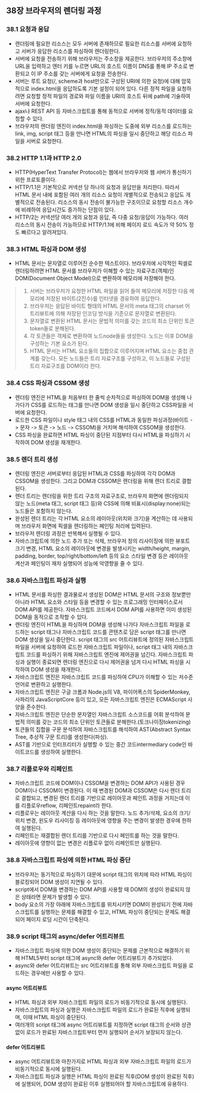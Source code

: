 ## 38장 브라우저의 렌더링 과정

### 38.1 요청과 응답
- 렌더링에 필요한 리소스는 모두 서버에 존재하므로 필요한 리소스를 서버에 요청하고 서버가 응답한 리소스를 파싱하여 렌더링한다.
- 서버에 요청을 전송하기 위해 브라우저는 주소창을 제공한다. 브라우저의 주소창에 URL을 입력하고 엔터 키를 누르면 URL의 호스트 이름이 DNS를 통해 IP 주소로 변환되고 이 IP 주소를 갖는 서버에게 요청을 전송한다.
- 서버는 루트 요청(/, scheme과 host만으로 구성된 URI에 의한 요청)에 대해 암묵적으로 index.html을 응답하도록 기본 설정이 되어 있다. 다른 정적 파일을 요청하려면 요청할 정적 파일의 경로와 파일 이름을 URI의 호스트 뒤에 path에 기술하여 서버에 요청한다.
- ajax나 REST API 등 자바스크립트를 통해 동적으로 서버에 정적/동적 데이터를 요청할 수 있다.
- 브라우저의 렌더링 엔진이 index.html을 파싱하는 도중에 외부 리소스를 로드하는 link, img, script 태그 등을 만나면 HTML의 파싱을 일시 중단하고 해당 리소스 파일을 서버로 요청한다.

### 38.2 HTTP 1.1과 HTTP 2.0
- HTTP(HyperText Transfer Protocol)는 웹에서 브라우저와 웹 서버가 통신하기 위한 프로토콜이다.
- HTTP/1.1은 기본적으로 커넥션 당 하나의 요청과 응답만을 처리한다. 따라서 HTML 문서 내에 포함된 여러 개의 리소스 요청이 개별적으로 전송되고 응답도 개별적으로 전송된다. 리소스의 동시 전송이 불가능한 구조이므로 요청할 리소스 개수에 비례하여 응답시간도 증가하는 단점이 있다.
- HTTP/2는 커넥션당 여러 개의 요청과 응답, 즉 다중 요청/응답이 가능하다. 여러 리소스의 동시 전송이 가능하므로 HTTP/1.1에 비해 페이지 로드 속도가 약 50% 정도 빠르다고 알려져있다.

### 38.3 HTML 파싱과 DOM 생성
- HTML 문서는 문자열로 이루어진 순수한 텍스트이다. 브라우저에 시각적인 픽셀로 렌더링하려면 HTML 문서를 브라우저가 이해할 수 있는 자료구조(객체)인 DOM(Document Object Model)으로 변환하여 메모리에 저장해야 한다.
> 1. 서버는 브라우저가 요청한 HTML 파일을 읽어 들여 메모리에 저장한 다음 메모리에 저장된 바이트(2진수)를 인터넷을 경유하여 응답한다.
> 2. 브라우저는 응답된 바이트 형태의 HTML 문서의 meta 태그의 charset 어트리뷰트에 의해 저장된 인코딩 방식을 기준으로 문자열로 변환된다.
> 3. 문자열로 변환된 HTML 문서는 문법적 의미를 갖는 코드의 최소 단위인 토큰token들로 분해된다.
> 4. 각 토큰들은 객체로 변환하여 노드node들을 생성한다. 노드는 이후 DOM을 구성하는 기본 요소가 된다.
> 5. HTML 문서는 HTML 요소들의 집합으로 이루어지며 HTML 요소는 중첩 관계를 갖는다. 모든 노드들은 트리 자료구조를 구성하고, 이 노드들로 구성된 트리 자료구조를 DOM이라 한다.

### 38.4 CSS 파싱과 CSSOM 생성
- 렌더링 엔진은 HTML을 처음부터 한 줄씩 순차적으로 파싱하여 DOM을 생성해 나가다가 CSS를 로드하는 태그를 만나면 DOM 생성을 일시 중단하고 CSS파일을 서버에 요청한다.
- 로드한 CSS 파일이나 style 태그 내의 CSS를 HTML과 동일한 파싱과정(바이트 -> 문자 -> 토큰 -> 노드 -> CSSOM)을 거치며 해석하여 CSSOM을 생성한다. 
- CSS 파싱을 완료하면 HTML 파싱이 중단된 지점부터 다시 HTML을 파싱하기 시작하여 DOM 생성을 재개한다.

### 38.5 렌더 트리 생성
- 렌더링 엔진은 서버로부터 응답된 HTML과 CSS를 파싱하여 각각 DOM과 CSSOM을 생성한다. 그리고 DOM과 CSSOM은 렌더링을 위해 렌더 트리로 결합된다.
- 렌더 트리는 렌더링을 위한 트리 구조의 자료구조로, 브라우저 화면에 렌더링되지 않는 노드(meta 태그, script 태그 등)와 CSS에 의해 비표시(display:none)되는 노드들은 포함하지 않는다.
- 완성된 렌더 트리는 각 HTML 요소의 레이아웃(위치와 크기)을 계산하는 데 사용되며 브라우저 화면에 픽셀을 렌더링하는 페인팅 처리에 입력된다.
- 브라우저 렌더링 과정은 반복해서 실행될 수 있다.
- 자바스크립트에 의한 노드 추가 또는 삭제, 브라우저 창의 리사이징에 의한 뷰포트 크기 변경, HTML 요소의 레이아웃에 변경을 발생시키는 width/height, margin, padding, border, top/right/bottom/left 등의 요소 스타일 변경 등은 레이아웃 계산과 페인팅이 재차 실행되어 성능에 악영향을 줄 수 있다.

### 38.6 자바스크립트 파싱과 실행
- HTML 문서를 파싱한 결과물로서 생성된 DOM은 HTML 문서의 구조와 정보뿐만 아니라 HTML 요소와 스타일 등을 변경할 수 있는 프로그래밍 인터페이스로서 DOM API를 제공한다. 자바스크립트 코드에서 DOM API를 사용하면 이미 생성된 DOM을 동적으로 조작할 수 있다.
- 렌더링 엔진이 HTML을 파싱하며 DOM을 생성해 나가다 자바스크립트 파일을 로드하는 script 태그나 자바스크립트 코드를 콘텐츠로 담은 script 태그를 만나면 DOM 생성을 일시 중단한다. script 태그의 src 어트리뷰트에 정의된 자바스크립트 파일을 서버에 요청하여 로드한 자바스크립트 파일이나, script 태그 내의 자바스크립트 코드를 파싱하기 위해 자바스크립트 엔진에 제어권을 넘긴다. 자바스크립트 파싱과 실행이 종료되면 렌더링 엔진으로 다시 제어권을 넘겨 다시 HTML 파싱을 시작하여 DOM 생성을 재개한다.
- 자바스크립트 엔진은 자바스크립트 코드를 파싱하여 CPU가 이해할 수 있는 저수준 언어로 변환하고 실행한다.
- 자바스크립트 엔진은 구글 크롬과 Node.js의 V8, 파이어폭스의 SpiderMonkey, 사파리의 JavaScriptCore 등이 있고, 모든 자바스크립트 엔진은 ECMAScript 사양을 준수한다.
- 자바스크립트 엔진은 단순한 문자열인 자바스크립트 소스코드를 어휘 분석하여 문법적 의미를 갖는 코드의 최소 단위인 토큰들로 분해한다.(토크나이징tokenizing)
- 토큰들의 집합을 구문 분석하여 자바스크립트를 해석하여 AST(Abstract Syntax Tree, 추상적 구문 트리)를 생성한다(파싱).
- AST를 기반으로 인터프리터가 실행할 수 있는 중간 코드intermediary code인 바이트코드를 생성하여 실행한다.

### 38.7 리플로우와 리페인트
- 자바스크립트 코드에 DOM이나 CSSOM을 변경하는 DOM API가 사용된 경우 DOM이나 CSSOM이 변경된다. 이 때 변경된 DOM과 CSSOM은 다시 렌더 트리로 결합되고, 변경된 렌더 트리를 기반으로 레이아웃과 페인트 과정을 거치는데 이를 리플로우reflow, 리페인트repaint라 한다.
- 리플로우는 레이아웃 계산을 다시 하는 것을 말한다. 노드 추가/삭제, 요소의 크기/위치 변경, 윈도우 리사이징 등 레이아웃에 영향을 주는 변경이 발생한 경우에 한하여 실행된다.
- 리페인트는 재결합된 렌더 트리를 기반으로 다시 페인트를 하는 것을 말한다.
- 레이아웃에 영향이 없는 변경은 리플로우 없이 리페인트만 실행된다.

### 38.8 자바스크립트 파싱에 의한 HTML 파싱 중단
- 브라우저는 동기적으로 파싱하기 대문에 script 태그의 위치에 따라 HTML 파싱이 블로킹되어 DOM 생성이 지연될 수 있다.
- script에서 DOM을 변경하는 DOM API를 사용할 때 DOM의 생성이 완료되지 않은 상태라면 문제가 발생할 수 있다.
- body 요소의 가장 아래에 자바스크립트를 위치시키면 DOM이 완성되기 전에 자바스크립트를 실행하는 문제를 해결할 수 있고, HTML 파싱이 중단되는 문제도 해결되어 페이지 로딩 시간이 단축된다.

### 38.9 script 태그의 async/defer 어트리뷰트
- 자바스크립트 파싱에 의한 DOM 생성이 중단되는 문제를 근본적으로 해결하기 위해 HTML5부터 script 태그에 async와 defer 어트리뷰트가 추가되었다.
- async와 defer 어트리뷰트는 src 어트리뷰트를 통해 외부 자바스크립트 파일을 로드하는 경우에만 사용할 수 있다.
#### async 어트리뷰트
- HTML 파싱과 외부 자바스크립트 파일의 로드가 비동기적으로 동시에 실행된다.
- 자바스크립트의 파싱과 실행은 자바스크립트 파일의 로드가 완료된 직후에 실행되며, 이때 HTML 파싱이 중단된다.
- 여러개의 script 태그에 async 어트리뷰트를 지정하면 script 태그의 순서와 상관없이 로드가 완료된 자바스크립트부터 먼저 실행되어 순서가 보장되지 않는다.
#### defer 어트리뷰트
- async 어트리뷰트와 마찬가지로 HTML 파싱과 외부 자바스크립트 파일의 로드가 비동기적으로 동시에 실행된다.
- 자바스크립트 파싱과 실행은 HTML 파싱이 완료된 직후(DOM 생성이 완료된 직후)에 실행되어, DOM 생성이 완료된 이후 실행되어야 할 자바스크립트에 유용하다.















